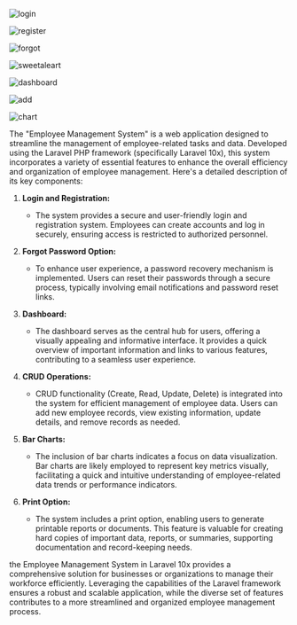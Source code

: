 ![login](https://github.com/NIsaltharaka/Employee-management-system-Laravel10x/assets/134293075/72fdf00d-32cd-4915-8ea7-2d0c3e966e2a)

![register](https://github.com/NIsaltharaka/Employee-management-system-Laravel10x/assets/134293075/808246bb-3a4f-42db-8350-d8dc022642da)

![forgot](https://github.com/NIsaltharaka/Employee-management-system-Laravel10x/assets/134293075/8d1691d7-2b8a-481f-ad7c-1950ac8bf22c)


![sweetaleart](https://github.com/NIsaltharaka/Employee-management-system-Laravel10x/assets/134293075/bba3b76e-ff1b-4041-8bc8-5ae92c728edd)

![dashboard](https://github.com/NIsaltharaka/Employee-management-system-Laravel10x/assets/134293075/c2384688-383f-43e9-99d0-d29d61732b75)

![add](https://github.com/NIsaltharaka/Employee-management-system-Laravel10x/assets/134293075/0f6b6008-fbdf-4fa4-ab8e-aeb2c299638e)


![chart](https://github.com/NIsaltharaka/Employee-management-system-Laravel10x/assets/134293075/7242092a-d69c-464d-935f-f0bffdcde5bc)

The "Employee Management System" is a web application designed to streamline the management of employee-related tasks and data. Developed using the Laravel PHP framework (specifically Laravel 10x), this system incorporates a variety of essential features to enhance the overall efficiency and organization of employee management. Here's a detailed description of its key components:

1. **Login and Registration:**
   - The system provides a secure and user-friendly login and registration system. Employees can create accounts and log in securely, ensuring access is restricted to authorized personnel.

2. **Forgot Password Option:**
   - To enhance user experience, a password recovery mechanism is implemented. Users can reset their passwords through a secure process, typically involving email notifications and password reset links.

3. **Dashboard:**
   - The dashboard serves as the central hub for users, offering a visually appealing and informative interface. It provides a quick overview of important information and links to various features, contributing to a seamless user experience.

4. **CRUD Operations:**
   - CRUD functionality (Create, Read, Update, Delete) is integrated into the system for efficient management of employee data. Users can add new employee records, view existing information, update details, and remove records as needed.

5. **Bar Charts:**
   - The inclusion of bar charts indicates a focus on data visualization. Bar charts are likely employed to represent key metrics visually, facilitating a quick and intuitive understanding of employee-related data trends or performance indicators.

6. **Print Option:**
   - The system includes a print option, enabling users to generate printable reports or documents. This feature is valuable for creating hard copies of important data, reports, or summaries, supporting documentation and record-keeping needs.

the Employee Management System in Laravel 10x provides a comprehensive solution for businesses or organizations to manage their workforce efficiently. Leveraging the capabilities of the Laravel framework ensures a robust and scalable application, while the diverse set of features contributes to a more streamlined and organized employee management process.
